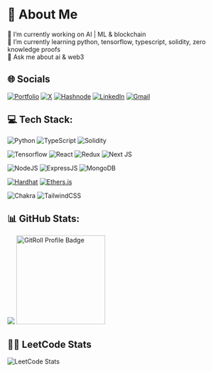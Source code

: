# 💫 About Me

🔭 I’m currently working on AI | ML & blockchain<br>
🌱 I’m currently learning python, tensorflow, typescript, solidity, zero knowledge proofs<br>
💬 Ask me about ai & web3<br>

## 🌐 Socials

[![Portfolio](https://img.shields.io/badge/Portfolio-255E63?style=for-the-badge&logo=About.me&logoColor=white)](www.emreaslan.dev)
[![X](https://img.shields.io/badge/X-000000?style=for-the-badge&logo=x&logoColor=white
)](https://twitter.com/blockenddev)
[![Hashnode](https://img.shields.io/badge/Hashnode-2962FF?style=for-the-badge&logo=hashnode&logoColor=white)](https://emreaslan.hashnode.dev/)
[![LinkedIn](https://img.shields.io/badge/LinkedIn-0077B5?style=for-the-badge&logo=linkedin&logoColor=white)](https://www.linkedin.com/in/emreaslan7/)
[![Gmail](https://img.shields.io/badge/Gmail-D14836?style=for-the-badge&logo=gmail&logoColor=white)](emreaslan.eth@gmail.com)

## 💻 Tech Stack:

![Python](https://img.shields.io/badge/python-3670A0?style=for-the-badge&logo=python&logoColor=ffdd54)
![TypeScript](https://img.shields.io/badge/TypeScript-007ACC?style=for-the-badge&logo=typescript&logoColor=white)
![Solidity](https://img.shields.io/badge/Solidity-e6e6e6?style=for-the-badge&logo=solidity&logoColor=black)

![Tensorflow](https://img.shields.io/badge/TensorFlow-FF6F00?style=for-the-badge&logo=tensorflow&logoColor=white)
![React](https://img.shields.io/badge/react-%2320232a.svg?style=for-the-badge&logo=react&logoColor=%2361DAFB)
![Redux](https://img.shields.io/badge/redux-%23593d88.svg?style=for-the-badge&logo=redux&logoColor=white)
![Next JS](https://img.shields.io/badge/Next-black?style=for-the-badge&logo=next.js&logoColor=white)

![NodeJS](https://img.shields.io/badge/Node.js-339933.svg?style=for-the-badge&logo=nodedotjs&logoColor=white)
![ExpressJS](https://img.shields.io/badge/Express-000000.svg?style=for-the-badge&logo=Express&logoColor=white)
![MongoDB](https://img.shields.io/badge/MongoDB-4EA94B?style=for-the-badge&logo=mongodb&logoColor=white)

[![Hardhat](https://img.shields.io/badge/Hardhat-FAD000?style=for-the-badge&labelColor=000000)](https://hardhat.org)
[![Ethers.js](https://img.shields.io/badge/ethers.js-%23338BAC.svg?style=for-the-badge&logo=ethereum&logoColor=white)](https://github.com/ethers-io/ethers.js)

![Chakra](https://img.shields.io/badge/chakra-%234ED1C5.svg?style=for-the-badge&logo=chakraui&logoColor=white)
![TailwindCSS](https://img.shields.io/badge/tailwindcss-%2338B2AC.svg?style=for-the-badge&logo=tailwind-css&logoColor=white)

## 📊 GitHub Stats:


  ![](http://github-profile-summary-cards.vercel.app/api/cards/stats?username=emreaslan7&theme=dark) <a href="https://gitroll.io/profile/u54IZd29QtIcKQ0Wygv5wJLRzEu22" target="_blank"><img height='200px'  src="https://gitroll.io/api/badges/profiles/v1/u54IZd29QtIcKQ0Wygv5wJLRzEu22" alt="GitRoll Profile Badge"/></a>

## 🧑‍💻 LeetCode Stats

![LeetCode Stats](https://leetcard.jacoblin.cool/emreaslan7?theme=dark&font=Cute%20Font&ext=heatmap)


